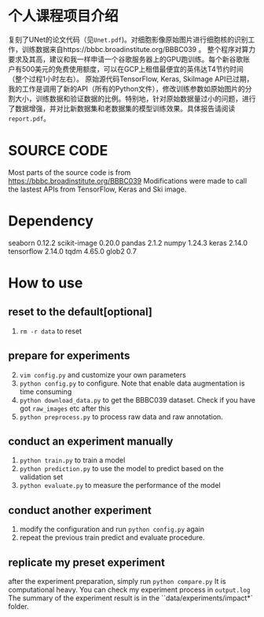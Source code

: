 # 个人课程项目介绍
复刻了UNet的论文代码（见`Unet.pdf`)。对细胞影像原始图片进行细胞核的识别工作，训练数据来自https://bbbc.broadinstitute.org/BBBC039 。
整个程序对算力要求及其高，建议和我一样申请一个谷歌服务器上的GPU跑训练。每个新谷歌账户有500美元的免费使用额度，可以在GCP上租借最便宜的英伟达T4节约时间（整个过程1小时左右）。
原始源代码TensorFlow, Keras, SkiImage API已过期，我的工作是调用了新的API（所有的Python文件），修改训练参数如原始图片的分割大小，训练数据和验证数据的比例。特别地，针对原始数据量过小的问题，进行了数据增强，并对比新数据集和老数据集的模型训练效果。具体报告请阅读`report.pdf`。

# SOURCE CODE
Most parts of the source code is from https://bbbc.broadinstitute.org/BBBC039
Modifications were made to call the lastest APIs from TensorFlow, Keras and Ski image.

# Dependency
seaborn                       0.12.2
scikit-image                  0.20.0
pandas                        2.1.2
numpy                         1.24.3
keras                         2.14.0
tensorflow                    2.14.0
tqdm                          4.65.0
glob2                         0.7

# How to use
## reset to the default[optional]
1. `rm -r data` to reset 
## prepare for experiments
2. `vim config.py` and customize your own parameters
3. `python config.py` to configure. Note that enable data augmentation is time consuming
4. `python download_data.py` to get the BBBC039 dataset. Check if you have got `raw_images` etc after this
5. `python preprocess.py` to process raw data and raw annotation.

## conduct an experiment manually
1. `python train.py` to train a model
2. `python prediction.py` to use the model to predict based on the validation set
3. `python evaluate.py` to measure the performance of the model
## conduct another experiment
1. modify the configuration and run `python config.py` again
2. repeat the previous train predict and evaluate procedure.
## replicate my preset experiment
after the experiment preparation, simply run `python compare.py`
It is computational heavy. You can check my experiment process in `output.log`
The summary of the experiment result is in the ``data/experiments/impact*` folder.

